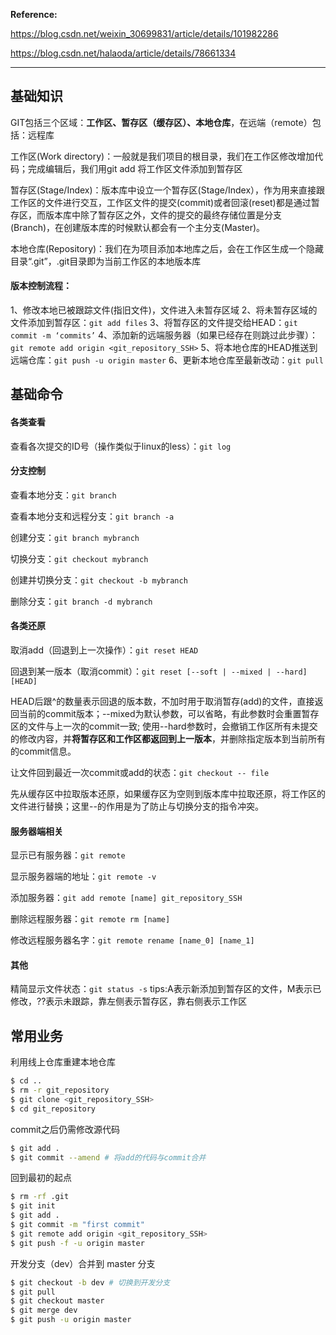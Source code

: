 **Reference:**

https://blog.csdn.net/weixin_30699831/article/details/101982286

https://blog.csdn.net/halaoda/article/details/78661334

---------------------------------------------------------------
## 基础知识

GIT包括三个区域：**工作区、暂存区（缓存区）、本地仓库**，在远端（remote）包括：远程库

工作区(Work directory)：一般就是我们项目的根目录，我们在工作区修改增加代码；完成编辑后，我们用git add 将工作区文件添加到暂存区

暂存区(Stage/Index)：版本库中设立一个暂存区(Stage/Index），作为用来直接跟工作区的文件进行交互，工作区文件的提交(commit)或者回滚(reset)都是通过暂存区，而版本库中除了暂存区之外，文件的提交的最终存储位置是分支(Branch)，在创建版本库的时候默认都会有一个主分支(Master)。

本地仓库(Repository)：我们在为项目添加本地库之后，会在工作区生成一个隐藏目录“.git”，.git目录即为当前工作区的本地版本库



#### **版本控制流程：**

1、修改本地已被跟踪文件(指旧文件)，文件进入未暂存区域
2、将未暂存区域的文件添加到暂存区：`git add files`
3、将暂存区的文件提交给HEAD：`git commit -m ‘commits’`
4、添加新的远端服务器（如果已经存在则跳过此步骤）：`git remote add origin <git_repository_SSH>` 
5、将本地仓库的HEAD推送到远端仓库：`git push -u origin master`
6、更新本地仓库至最新改动：`git pull`



## 基础命令

#### 各类查看

查看各次提交的ID号（操作类似于linux的less）：`git log`





#### 分支控制

查看本地分支：`git branch`

查看本地分支和远程分支：`git branch -a`

创建分支：`git branch mybranch`

切换分支：`git checkout mybranch` 

创建并切换分支：`git checkout -b mybranch`

删除分支：`git branch -d mybranch`



#### 各类还原

取消add（回退到上一次操作）：`git reset HEAD` 

回退到某一版本（取消commit）：`git reset [--soft | --mixed | --hard] [HEAD]`

HEAD后跟^的数量表示回退的版本数，不加时用于取消暂存(add)的文件，直接返回当前的commit版本；--mixed为默认参数，可以省略，有此参数时会重置暂存区的文件与上一次的commit一致; 使用--hard参数时，会撤销工作区所有未提交的修改内容，并**将暂存区和工作区都返回到上一版本**，并删除指定版本到当前所有的commit信息。



让文件回到最近一次commit或add的状态：`git checkout -- file`

先从缓存区中拉取版本还原，如果缓存区为空则到版本库中拉取还原，将工作区的文件进行替换；这里--的作用是为了防止与切换分支的指令冲突。





#### 服务器端相关

显示已有服务器：`git remote`

显示服务器端的地址：`git remote -v`

添加服务器：`git add remote [name] git_repository_SSH` 

删除远程服务器：`git remote rm [name]`

修改远程服务器名字：`git remote rename [name_0] [name_1]`



#### 其他

精简显示文件状态：`git status -s` 
tips:A表示新添加到暂存区的文件，M表示已修改，??表示未跟踪，靠左侧表示暂存区，靠右侧表示工作区





## 常用业务

利用线上仓库重建本地仓库

```bash
$ cd ..
$ rm -r git_repository
$ git clone <git_repository_SSH>
$ cd git_repository
```



commit之后仍需修改源代码

```bash
$ git add .
$ git commit --amend # 将add的代码与commit合并
```



回到最初的起点

```bash
$ rm -rf .git
$ git init
$ git add .
$ git commit -m "first commit"
$ git remote add origin <git_repository_SSH>
$ git push -f -u origin master
```



开发分支（dev）合并到 master 分支

```bash
$ git checkout -b dev # 切换到开发分支
$ git pull 
$ git checkout master
$ git merge dev
$ git push -u origin master
```

